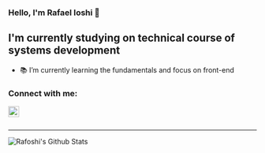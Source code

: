 ### Hello, I'm Rafael Ioshi 👋

## I'm currently studying on technical course of systems development

-   📚 I’m currently learning the fundamentals and focus on front-end

### Connect with me:

[<img align="left" alt="codeSTACKr | LinkedIn" width="22px" src="https://cdn.jsdelivr.net/npm/simple-icons@v3/icons/linkedin.svg" />][linkedin]

<br />
<br />

---

<img align="left" alt="Rafoshi's Github Stats" src="https://github-readme-stats.codestackr.vercel.app/api?username=Rafoshi&show_icons=true&hide_border=true" />

[linkedin]: https://www.linkedin.com/in/rafael-ioshi-imamura-pereira-97820b1a9/
